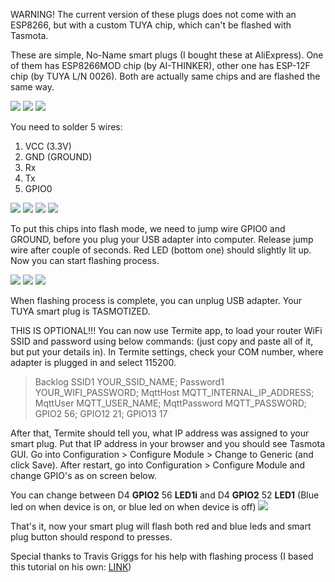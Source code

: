 WARNING! The current version of these plugs does not come with an ESP8266, but with a custom TUYA chip, which can't be flashed with Tasmota.

These are simple, No-Name smart plugs (I bought these at AliExpress). One of them has ESP8266MOD chip (by AI-THINKER), other one has ESP-12F chip (by TUYA L/N 0026). Both are actually same chips and are flashed the same way.

![](https://github.com/cholek3/Test-repo/blob/master/Resize%20of%201a.jpg?raw=true)  ![](https://github.com/cholek3/Test-repo/blob/master/Resize%20of%201b.jpg?raw=true)  ![](https://github.com/cholek3/Test-repo/blob/master/Resize%20of%201c.jpg?raw=true)


You need to solder 5 wires:
1. VCC (3.3V)
2. GND (GROUND)
3. Rx
4. Tx
5. GPIO0

![](https://github.com/cholek3/Test-repo/blob/master/Resize%20of%201e.jpg?raw=true)  ![](https://github.com/cholek3/Test-repo/blob/master/Resize%20of%201d.jpg?raw=true)  ![](https://github.com/cholek3/Test-repo/blob/master/Resize%20of%202a.jpg?raw=true)  ![](https://github.com/cholek3/Test-repo/blob/master/Resize%20of%202b.jpg?raw=true)

To put this chips into flash mode, we need to jump wire GPIO0 and GROUND, before you plug your USB adapter into computer. Release jump wire after couple of seconds. Red LED (bottom one) should slightly lit up. Now you can start flashing process.

![](https://github.com/cholek3/Test-repo/blob/master/Resize%20of%203a.jpg?raw=true)  ![](https://github.com/cholek3/Test-repo/blob/master/Resize%20of%203b.jpg?raw=true)  ![](https://github.com/cholek3/Test-repo/blob/master/Resize%20of%203c.jpg?raw=true)

When flashing process is complete, you can unplug USB adapter. Your TUYA smart plug is TASMOTIZED.

THIS IS OPTIONAL!!!
You can now use Termite app, to load your router WiFi SSID and password using below commands:
(just copy and paste all of it, but put your details in). In Termite settings, check your COM number, where adapter is plugged in and select 115200.

> Backlog SSID1 YOUR_SSID_NAME; Password1 YOUR_WIFI_PASSWORD; MqttHost MQTT_INTERNAL_IP_ADDRESS; MqttUser MQTT_USER_NAME; MqttPassword MQTT_PASSWORD; GPIO2 56; GPIO12 21; GPIO13 17



After that, Termite should tell you, what IP address was assigned to your smart plug. Put that IP address in your browser and you should see Tasmota GUI.
Go into Configuration > Configure Module > Change to Generic (and click Save).
After restart, go into Configuration > Configure Module and change GPIO's as on screen below.

You can change between D4 **GPIO2** 56 **LED1i** and D4 **GPIO2** 52 **LED1** (Blue led on when device is on, or blue led on when device is off)
![](https://github.com/cholek3/Test-repo/blob/master/Resize%20of%204a.jpg?raw=true)

That's it, now your smart plug will flash both red and blue leds and smart plug button should respond to presses.

Special thanks to Travis Griggs for his help with flashing process (I based this tutorial on his own: [LINK](SM-SO301.md)) 
